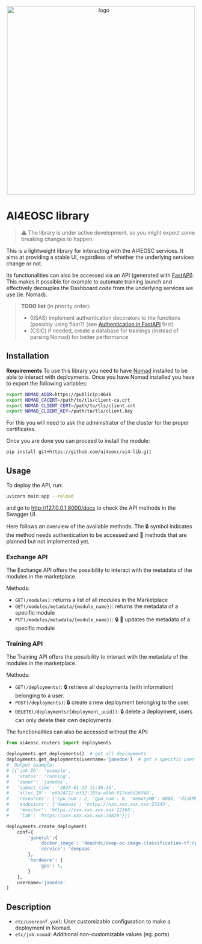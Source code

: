 <div align="center">
<img src="https://ai4eosc.eu/wp-content/uploads/sites/10/2022/09/horizontal-transparent.png" alt="logo" width="500"/>
</div>

# AI4EOSC library

> :warning: The library is under active development, so you might expect some breaking changes to happen. 

[//]: # ([![GitHub license]&#40;https://img.shields.io/github/license/ai4eosc/ai4eosc.svg&#41;]&#40;https://github.com/ai4eosc/ai4eosc/blob/master/LICENSE&#41;)
[//]: # ([![GitHub release]&#40;https://img.shields.io/github/release/ai4eosc/ai4eosc.svg&#41;]&#40;https://github.com/ai4eosc/ai4eosc/releases&#41;)
[//]: # ([![PyPI]&#40;https://img.shields.io/pypi/v/ai4eosc.svg&#41;]&#40;https://pypi.python.org/pypi/ai4eosc&#41;)
[//]: # ([![Python versions]&#40;https://img.shields.io/pypi/pyversions/ai4eosc.svg&#41;]&#40;https://pypi.python.org/pypi/ai4eosc&#41;)

This is a lightweight library for interacting with the AI4EOSC services. It aims at providing a stable UI, regardless of whether the underlying services change or not.

Its functionalities can also be accessed via an API (generated with [FastAPI](https://fastapi.tiangolo.com/)). 
This makes it possible for example to automate training launch and effectively decouples the Dashboard code from the underlying services we use (ie. Nomad).

> **TODO list** (in priority order):
> * (IISAS) implement authentication decorators to the functions (possibly using flaat?) (see [Authentication in FastAPI](https://fastapi.tiangolo.com/tutorial/security/) first)
> * (CSIC) if needed, create a database for trainings (instead of parsing Nomad) for better performance


## Installation

**Requirements**
To use this library you need to have [Nomad](https://developer.hashicorp.com/nomad/tutorials/get-started/get-started-install) installed to be able to interact with deployments.
Once you have Nomad installed you have to export the following variables:
```bash
export NOMAD_ADDR=https://publicip:4646
export NOMAD_CACERT=/path/to/tls/client-ca.crt
export NOMAD_CLIENT_CERT=/path/to/tls/client.crt
export NOMAD_CLIENT_KEY=/path/to/tls/client.key
```
For this you will need to ask the administrator of the cluster for the proper certificates.

Once you are done you can proceed to install the module:
```bash
pip install git+https://github.com/ai4eosc/ai4-lib.git
```


## Usage

To deploy the API, run:

```bash
uvicorn main:app --reload
```

and go to http://127.0.0.1:8000/docs to check the API methods in the Swagger UI.

Here follows an overview of the available methods. The :lock: symbol indicates the method needs authentication to be accessed and :red_circle: methods that are planned but not implemented yet.


### Exchange API

The Exchange API offers the possibility to interact with the metadata of the modules in the marketplace.

Methods:
* `GET(/modules)`: returns a list of all modules in the Marketplace
* `GET(/modules/metadata/{module_name})`: returns the metadata of a specific module
* `PUT(/modules/metadata/{module_name})`: :lock: :red_circle: updates the metadata of a specific module


### Training API

The Training API offers the possibility to interact with the metadata of the modules in the marketplace.

Methods:
* `GET(/deployments)`: :lock: retrieve all deployments (with information) belonging to a user.
* `POST(/deployments)`: :lock: create a new deployment belonging to the user. 
* `DELETE(/deployments/{deployment_uuid})`: :lock: delete a deployment, users can only delete their own deployments.


The functionalities can also be accessed without the API:

```python
from ai4eosc.routers import deployments

deployments.get_deployments()  # get all deployments
deployments.get_deployments(username='janedoe')  # get a specific user's deployments
#  Output example:
# [{'job_ID': 'example',
#   'status': 'running',
#   'owner': 'janedoe',
#   'submit_time': '2023-01-13 11:36:16',
#   'alloc_ID': 'e6b24722-e332-185a-a9b6-817ce8d26f48',
#   'resources': {'cpu_num': 2, 'gpu_num': 0, 'memoryMB': 8000, 'diskMB': 300},
#   'endpoints': {'deepaas': 'https://xxx.xxx.xxx.xxx:23143',
#    'monitor': 'https://xxx.xxx.xxx.xxx:22365',
#    'lab': 'https://xxx.xxx.xxx.xxx:20820'}}]

deployments.create_deployment(
    conf={
        'general':{
            'docker_image': 'deephdc/deep-oc-image-classification-tf:cpu',
            'service': 'deepaas'
        },
        'hardware': {
            'gpu': 1,
        }     
    },
    username='janedoe'
)
```


## Description

* `etc/userconf.yaml`: User customizable configuration to make a deployment in Nomad.
* `etc/job.nomad`: Additional non-customizable values (eg. ports)
